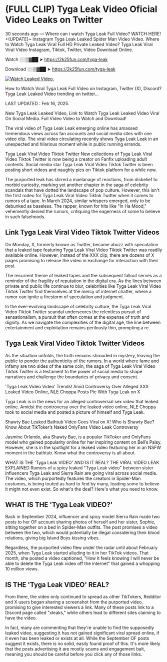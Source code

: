 # (FULL CLIP) Tyga Leak Video Oficial Video Leaks on Twitter

30 seconds ago — Where can i watch Tyga Leak Full Video? WATCH HERE! +(UPDATE)~ Instagram Tyga Leak Leaked Spider Man Video Video. Where to Watch Tyga Leak Viral Full HD Private Leaked Video? Tyga Leak Viral Viral Video Instagram, Tiktok, Twitter, Video Download Online.

Watch ░░▒▓██ ➤ https://2k25fun.com/tyga-leak

Download ░░▒▓██ ➤ https://2k25fun.com/tyga-leak

[![Watch Leaked Video.](https://miro.medium.com/v2/resize:fit:828/format:webp/1*cilzJN44JGOrTw9NJCrNHA.gif "Watch Leaked Video")](https://2k25fun.com/tyga-leak)

How to Watch Viral Tyga Leak Full Video on Instagram, Twitter (X), Discord? Tyga Leak Leaked Video trending on twitter...

LAST UPDATED : Feb 16, 2025.

New Tyga Leak Leaked Video, Link to Watch Tyga Leak Leaked Video Viral On Social Media. Full Video Video to Watch and Download!

The viral video of Tyga Leak Leak emerging online has amassed tremendous views across fan accounts and social media sites with one video clip. The viral video circulating recently shows Tyga Leak Leak in an unexpected and hilarious moment while in public running errands.

Tyga Leak Viral Video Tiktok Twitter New collections of Tyga Leak Viral Video Tiktok Twitter is now being a creator on Fanfix uploading adult contents. Social media star Tyga Leak Viral Video Tiktok Twitter is been posting short videos and naughty pics on Tiktok platform for a while now.

The purported leak has stirred a maelanage of reactions, from disbelief to morbid curiosity, marking yet another chapter in the saga of celebrity scandals that have dotted the landscape of pop culture. However, this isn't the first rodeo for Tyga Leak Viral Video Tiktok Twitter when it comes to rumors of a tape. In March 2024, similar whispers emerged, only to be debunked as baseless. The rapper, known for hits like "In Ha Mood," vehemently denied the rumors, critiquing the eagerness of some to believe in such falsehoods.

## Link Tyga Leak Viral Video Tiktok Twitter Videos

On Monday, X, formerly known as Twitter, became abuzz with speculation that a leaked tape featuring Tyga Leak Viral Video Tiktok Twitter was readily available online. However, instead of the XXX clip, there are dozens of X pages promising to release the video in exchange for interaction with their post.

The recurrent theme of leaked tapes and the subsequent fallout serves as a reminder of the fragility of reputation in the digital era. As the lines between private and public life continue to blur, celebrities like Tyga Leak Viral Video Tiktok Twitter find themselves at the mercy of internet chatter, where a rumor can ignite a firestorm of speculation and judgment.

In the ever-evolving landscape of celebrity culture, the Tyga Leak Viral Video Tiktok Twitter scandal underscores the relentless pursuit of sensationalism, a pursuit that often comes at the expense of truth and dignity. As we navigate the complexities of the digital age, the line between entertainment and exploitation remains perilously thin, prompting a re

##  Tyga Leak Viral Video Tiktok Twitter Videos

As the situation unfolds, the truth remains shrouded in mystery, leaving the public to ponder the authenticity of the rumors. In a world where fame and infamy are two sides of the same coin, the saga of Tyga Leak Viral Video Tiktok Twitter is a testament to the power of social media to shape narratives and challenge the boundaries of privacy and consent.

'Tyga Leak Video Video' Trends! Amid Controversy Over Alleged XXX Leaked Video Online, NLE Choppa Posts Pic With Tyga Leak on X

Tyga Leak is in the news for an alleged controversial sex video that leaked online. Amidst the controversy over the leaked video online, NLE Choppa took to social media and posted a picture of himself and Tyga Leak.

Shawty Bae Leaked Bathtub Video Goes Viral on X! Who Is Shawty Bae? Know About TikToker’s Naked OnlyFans Video Leak Controversy

Jasmine Orlando, aka Shawty Bae, is a popular TikToker and OnlyFans model who gained popularity online for her inspiring content on Bell’s Palsy. However, she is in the spotlight for a leaked video featuring her in an NSFW moment in the bathtub. Know what the controversy is all about.

WHAT IS THE 'Tyga Leak VIDEO' AND IS IT REAL? THE VIRAL VIDEO LEAK EXPLAINED Rumors of a spicy leaked "Tyga Leak video" between sister influencers Tyga Leak and Sierra Rain are going viral across social media. The video, which purportedly features the creators in Spider-Man costumes, is being touted as hard to find by many, leading some to believe it might not even exist. So what's the deal? Here's what you need to know.

## WHAT IS THE 'Tyga Leak VIDEO?'

Back in September 2024, influencer and spicy model Sierra Rain made two posts to her OF account sharing photos of herself and her sister, Sophie, sitting together on a bed in Spider-Man outfits. The post promises a video between the two, which would potentially be illegal considering their blood relations, giving big Island Boys kissing vibes.

Regardless, the purported video flew under the radar until about February 2025, when Tyga Leak started alluding to it in her TikTok videos. That month, she posted a video captioned, "How it feels knowing I will never be able to delete the Tyga Leak video off the internet" that gained a whopping 10 million views.

## IS THE 'Tyga Leak VIDEO' REAL?

From there, the video only continued to spread as other TikTokers, Redditor and X users began sharing a screenshot from the purported video, promising to give interested viewers a link. Many of these posts link to a Discord page called "xleaks," while others lead to different sites claiming to have the video.

In fact, many are commenting that they're unable to find the supposedly leaked video, suggesting it has not gained significant viral spread online, if it even has been leaked or exists at all. While the September OF posts suggest it exists, there is no solid, easily found proof of this. It's more likely that the posts advertising it are mostly scams and engagement bait, meaning you should be careful before you click any of those links.